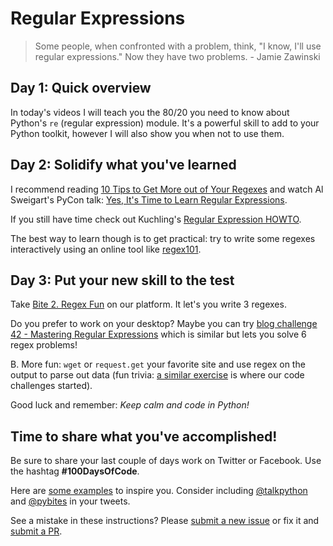 # Regular Expressions

> Some people, when confronted with a problem, think, "I know, I'll use regular expressions." Now they have two problems. - Jamie Zawinski

## Day 1: Quick overview

In today's videos I will teach you the 80/20 you need to know about Python's `re` (regular expression) module. It's a powerful skill to add to your Python toolkit, however I will also show you when not to use them. 

## Day 2: Solidify what you've learned

I recommend reading [10 Tips to Get More out of Your Regexes](https://pybit.es/mastering-regex.html) and watch Al Sweigart's PyCon talk: [Yes, It's Time to Learn Regular Expressions](https://www.youtube.com/watch?v=abrcJ9MpF60).

If you still have time check out Kuchling's [Regular Expression HOWTO](https://docs.python.org/3.7/howto/regex.html#regex-howto).

The best way to learn though is to get practical: try to write some regexes interactively using an online tool like [regex101](https://regex101.com/#python).

## Day 3: Put your new skill to the test

Take [Bite 2. Regex Fun](https://codechalleng.es/bites/2/) on our platform. It let's you write 3 regexes. 

Do you prefer to work on your desktop? Maybe you can try [blog challenge 42 - Mastering Regular Expressions](https://codechalleng.es/challenges/42/) which is similar but lets you solve 6 regex problems!

B. More fun: `wget` or `request.get` your favorite site and use regex on the output to parse out data (fun trivia: [a similar exercise](https://pybit.es/js_time_scraper_ch.html) is where our code challenges started).

Good luck and remember: _Keep calm and code in Python!_

## Time to share what you've accomplished!

Be sure to share your last couple of days work on Twitter or Facebook. Use the hashtag **#100DaysOfCode**.

Here are [some examples](https://twitter.com/search?q=%23100DaysOfCode) to inspire you. Consider including [@talkpython](https://twitter.com/talkpython) and [@pybites](https://twitter.com/pybites) in your tweets.

See a mistake in these instructions? Please [submit a new issue](https://github.com/talkpython/100daysofcode-with-python-course/issues) or fix it and [submit a PR](https://github.com/talkpython/100daysofcode-with-python-course/pulls).
